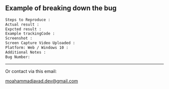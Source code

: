 Example of breaking down the bug 
-------------------------------------------------------
```bash
Steps to Reproduce :
Actual result :
Expcted result :
Example trackingCode :
Screenshot :
Screen Capture Video Uploaded :
Platform: Web / Windows 10 :
Additional Notes :
Bug Number:
```
-------------------------------------------------------


Or contact via this email:

moahammadjavad.dev@gmail.com
